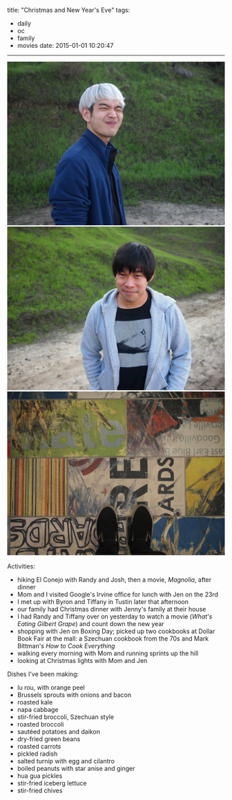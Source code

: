 title: "Christmas and New Year's Eve"
tags:
  - daily
  - oc
  - family
  - movies
date: 2015-01-01 10:20:47
---

![Josh.](/images/josh-hike.jpg)
![Randy.](/images/randy-hike.jpg)
![At Google Irvine.](/images/google-irvine.jpg)

Activities:

- hiking El Conejo with Randy and Josh, then a movie, *Magnolia*, after dinner
- Mom and I visited Google's Irvine office for lunch with Jen on the 23rd
- I met up with Byron and Tiffany in Tustin later that afternoon
- our family had Christmas dinner with Jenny's family at their house
- I had Randy and Tiffany over on yesterday to watch a movie (*What's Eating Gilbert Grape*) and count down the new year
- shopping with Jen on Boxing Day; picked up two cookbooks at Dollar Book Fair at the mall: a Szechuan cookbook from the 70s and Mark Bittman's *How to Cook Everything*
- walking every morning with Mom and running sprints up the hill
- looking at Christmas lights with Mom and Jen

Dishes I've been making:

- lu rou, with orange peel
- Brussels sprouts with onions and bacon
- roasted kale
- napa cabbage
- stir-fried broccoli, Szechuan style
- roasted broccoli
- sautéed potatoes and daikon
- dry-fried green beans
- roasted carrots
- pickled radish
- salted turnip with egg and cilantro
- boiled peanuts with star anise and ginger
- hua gua pickles
- stir-fried iceberg lettuce
- stir-fried chives

